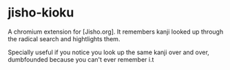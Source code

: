 jisho-kioku
===========

A chromium extension for [Jisho.org]. It remembers kanji looked up through the radical search and hightlights them.

Specially useful if you notice you look up the same kanji over and over, dumbfounded because you can't ever remember i.t
